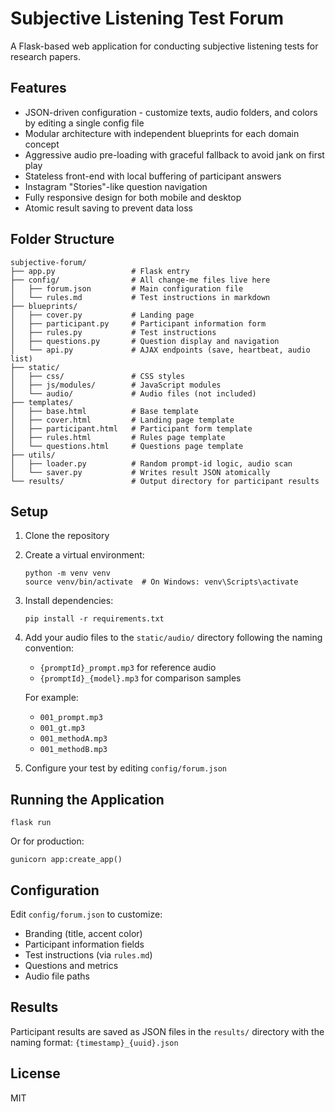 # Subjective Listening Test Forum

A Flask-based web application for conducting subjective listening tests for research papers.

## Features

- JSON-driven configuration - customize texts, audio folders, and colors by editing a single config file
- Modular architecture with independent blueprints for each domain concept
- Aggressive audio pre-loading with graceful fallback to avoid jank on first play
- Stateless front-end with local buffering of participant answers
- Instagram "Stories"-like question navigation
- Fully responsive design for both mobile and desktop
- Atomic result saving to prevent data loss

## Folder Structure

```
subjective-forum/
├── app.py                 # Flask entry
├── config/                # All change-me files live here
│   ├── forum.json         # Main configuration file
│   └── rules.md           # Test instructions in markdown
├── blueprints/
│   ├── cover.py           # Landing page
│   ├── participant.py     # Participant information form
│   ├── rules.py           # Test instructions
│   ├── questions.py       # Question display and navigation
│   └── api.py             # AJAX endpoints (save, heartbeat, audio list)
├── static/
│   ├── css/               # CSS styles
│   ├── js/modules/        # JavaScript modules
│   └── audio/             # Audio files (not included)
├── templates/
│   ├── base.html          # Base template
│   ├── cover.html         # Landing page template
│   ├── participant.html   # Participant form template
│   ├── rules.html         # Rules page template
│   └── questions.html     # Questions page template
├── utils/
│   ├── loader.py          # Random prompt-id logic, audio scan
│   └── saver.py           # Writes result JSON atomically
└── results/               # Output directory for participant results
```

## Setup

1. Clone the repository
2. Create a virtual environment:
   ```
   python -m venv venv
   source venv/bin/activate  # On Windows: venv\Scripts\activate
   ```
3. Install dependencies:
   ```
   pip install -r requirements.txt
   ```
4. Add your audio files to the `static/audio/` directory following the naming convention:
   - `{promptId}_prompt.mp3` for reference audio
   - `{promptId}_{model}.mp3` for comparison samples
   
   For example:
   - `001_prompt.mp3`
   - `001_gt.mp3`
   - `001_methodA.mp3`
   - `001_methodB.mp3`

5. Configure your test by editing `config/forum.json`

## Running the Application

```
flask run
```

Or for production:

```
gunicorn app:create_app()
```

## Configuration

Edit `config/forum.json` to customize:

- Branding (title, accent color)
- Participant information fields
- Test instructions (via `rules.md`)
- Questions and metrics
- Audio file paths

## Results

Participant results are saved as JSON files in the `results/` directory with the naming format:
`{timestamp}_{uuid}.json`

## License

MIT